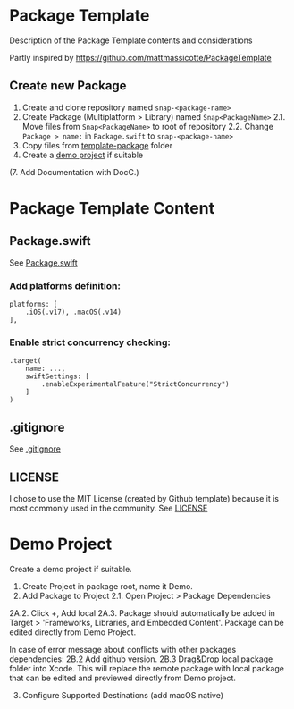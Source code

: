 # Package Template

Description of the Package Template contents and considerations

Partly inspired by https://github.com/mattmassicotte/PackageTemplate


##  Create new Package

1. Create and clone repository named `snap-<package-name>`
2. Create Package (Multiplatform > Library) named `Snap<PackageName>`
2.1. Move files from `Snap<PackageName>` to root of repository
2.2. Change `Package > name:` in `Package.swift` to `snap-<package-name>`
3. Copy files from [template-package](./template-package/) folder
4. Create a [demo project](#demo-project) if suitable

(7. Add Documentation with DocC.)


# Package Template Content

## Package.swift
See [Package.swift](./package-template/Package.swift)

### Add platforms definition:

```
platforms: [
    .iOS(.v17), .macOS(.v14)
],
```

### Enable strict concurrency checking:

```
.target(
    name: ...,
    swiftSettings: [
        .enableExperimentalFeature("StrictConcurrency")
    ]
)
```

## .gitignore

See [.gitignore](./package-template/.gitignore)


## LICENSE

I chose to use the MIT License (created by Github template) because it is most commonly used in the community. 
See [LICENSE](./package-template/LICENSE)



# Demo Project

Create a demo project if suitable.

1. Create Project in package root, name it <PackageName>Demo.
2. Add Package to Project
2.1. Open Project > Package Dependencies

2A.2. Click +, Add local
2A.3. Package should automatically be added in Target > 'Frameworks, Libraries, and Embedded Content'. Package can be edited directly from Demo Project.

In case of error message about conflicts with other packages dependencies:
2B.2 Add github version.
2B.3 Drag&Drop local package folder into Xcode. This will replace the remote package with local package that can be edited and previewed directly from Demo project.

3. Configure Supported Destinations (add macOS native)
